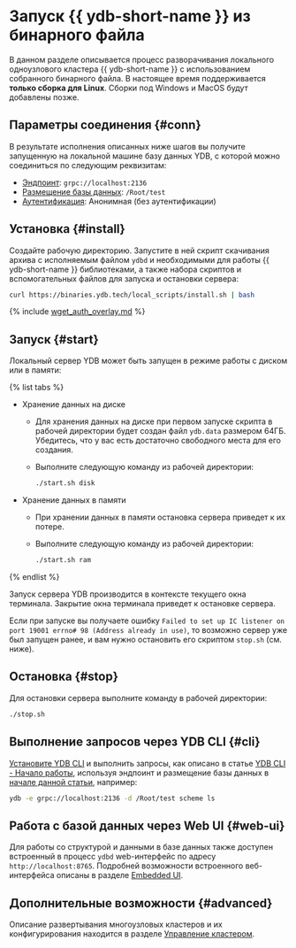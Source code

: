 # Запуск {{ ydb-short-name }} из бинарного файла

В данном разделе описывается процесс разворачивания локального одноузлового кластера {{ ydb-short-name }} c использованием собранного бинарного файла. В настоящее время поддерживается **только сборка для Linux**. Сборки под Windows и MacOS будут добавлены позже.

## Параметры соединения {#conn}

В результате исполнения описанных ниже шагов вы получите запущенную на локальной машине базу данных YDB, с которой можно соединиться по следующим реквизитам:

- [Эндпоинт](../../../concepts/connect.md#endpoint): `grpc://localhost:2136`
- [Размещение базы данных](../../../concepts/connect.md#database): `/Root/test`
- [Аутентификация](../../../concepts/connect.md#auth-modes): Анонимная (без аутентификации)

## Установка {#install}

Создайте рабочую директорию. Запустите в ней скрипт скачивания архива с исполняемым файлом `ydbd` и необходимыми для работы {{ ydb-short-name }} библиотеками, а также набора скриптов и вспомогательных файлов для запуска и остановки сервера:

```bash
curl https://binaries.ydb.tech/local_scripts/install.sh | bash
```

{% include [wget_auth_overlay.md](wget_auth_overlay.md) %}

## Запуск {#start}

Локальный сервер YDB может быть запущен в режиме работы с диском или в памяти:

{% list tabs %}

- Хранение данных на диске

  - Для хранения данных на диске при первом запуске скрипта в рабочей директории будет создан файл `ydb.data` размером 64ГБ. Убедитесь, что у вас есть достаточно свободного места для его создания.

  - Выполните следующую команду из рабочей директории:

    ``` bash
    ./start.sh disk
    ```

- Хранение данных в памяти

  - При хранении данных в памяти остановка сервера приведет к их потере.

  - Выполните следующую команду из рабочей директории:

    ``` bash
    ./start.sh ram
    ```

{% endlist %}

Запуск сервера YDB производится в контексте текущего окна терминала. Закрытие окна терминала приведет к остановке сервера.

Если при запуске вы получаете ошибку `Failed to set up IC listener on port 19001 errno# 98 (Address already in use)`, то возможно сервер уже был запущен ранее, и вам нужно остановить его скриптом `stop.sh` (см. ниже).

## Остановка {#stop}

Для остановки сервера выполните команду в рабочей директории:

``` bash
./stop.sh
```

## Выполнение запросов через YDB CLI {#cli}

[Установите YDB CLI](../../../reference/ydb-cli/install.md) и выполнить запросы, как описано в статье [YDB CLI - Начало работы](../../cli.md), используя эндпоинт и размещение базы данных в [начале данной статьи](#conn), например:

```bash
ydb -e grpc://localhost:2136 -d /Root/test scheme ls
```

## Работа с базой данных через Web UI {#web-ui}

Для работы со структурой и данными в базе данных также доступен встроенный в процесс `ydbd` web-интерфейс по адресу `http://localhost:8765`. Подробней возможности встроенного веб-интерфейса описаны в разделе [Embedded UI](../../../maintenance/embedded_monitoring/ydb_monitoring.md).

## Дополнительные возможности {#advanced}

Описание развертывания многоузловых кластеров и их конфигурирования находится в разделе [Управление кластером](../../../deploy/index.md).